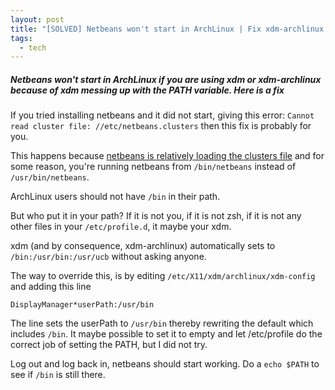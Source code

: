 ```yaml
---
layout: post
title: "[SOLVED] Netbeans won't start in ArchLinux | Fix xdm-archlinux from messing up path"
tags:
  - tech
---
```


##### Netbeans won't start in ArchLinux if you are using xdm or xdm-archlinux because of xdm messing up with the PATH variable. Here is a fix #####

If you tried installing netbeans and it did not start, giving this error: `Cannot read cluster file: //etc/netbeans.clusters` then this fix is probably for you.

This happens because [netbeans is relatively loading the clusters file](https://bugs.archlinux.org/task/60533) and for some reason, you're running netbeans from `/bin/netbeans` instead of `/usr/bin/netbeans`.

ArchLinux users should not have `/bin` in their path.

But who put it in your path? If it is not you, if it is not zsh, if it is not any other files in your `/etc/profile.d`, it maybe your xdm.

xdm (and by consequence, xdm-archlinux) automatically sets to `/bin:/usr/bin:/usr/ucb` without asking anyone.

The way to override this, is by editing `/etc/X11/xdm/archlinux/xdm-config` and adding this line

```xresources
DisplayManager*userPath:/usr/bin
```

The line sets the userPath to `/usr/bin` thereby rewriting the default which includes `/bin`. It maybe possible to set it to empty and let /etc/profile do the correct job of setting the PATH, but I did not try.

Log out and log back in, netbeans should start working. Do a `echo $PATH` to see if `/bin` is still there.
